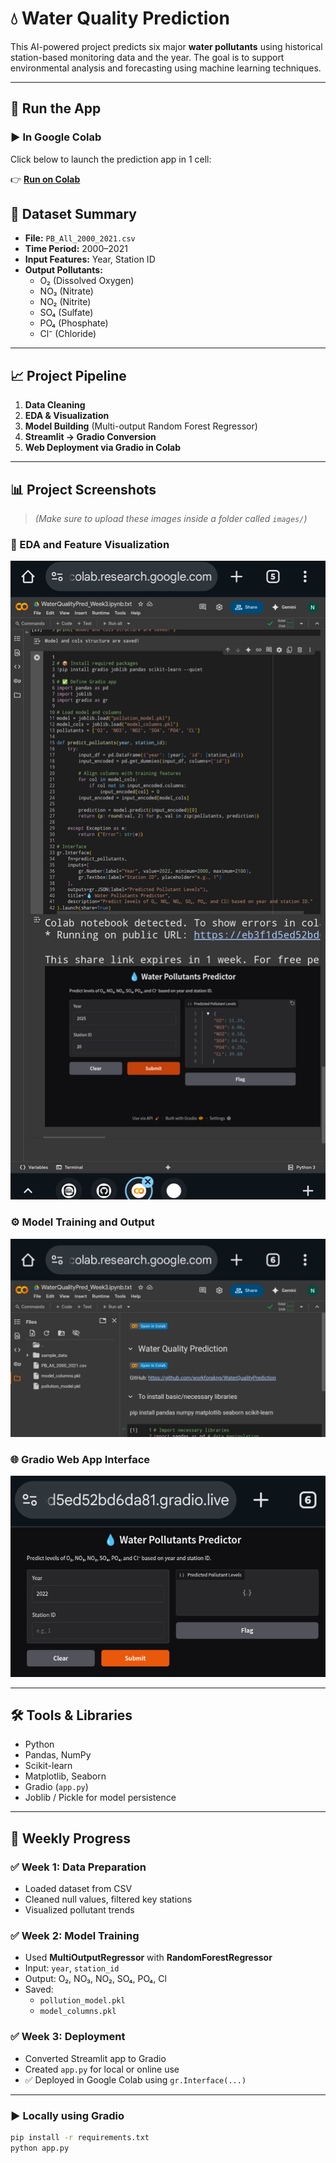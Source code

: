 # 💧 Water Quality Prediction

This AI-powered project predicts six major **water pollutants** using historical station-based monitoring data and the year. The goal is to support environmental analysis and forecasting using machine learning techniques.

---

## 🚀 Run the App

### ▶️ In Google Colab  
Click below to launch the prediction app in 1 cell:

👉 **[Run on Colab](https://colab.research.google.com/github/workforakng/WaterQualityPrediction/blob/main/WaterQualityPred_Week3_.ipynb)**

## 📁 Dataset Summary

- **File:** `PB_All_2000_2021.csv`
- **Time Period:** 2000–2021
- **Input Features:** Year, Station ID
- **Output Pollutants:**
  - O₂ (Dissolved Oxygen)
  - NO₃ (Nitrate)
  - NO₂ (Nitrite)
  - SO₄ (Sulfate)
  - PO₄ (Phosphate)
  - Cl⁻ (Chloride)

---

## 📈 Project Pipeline

1. **Data Cleaning**  
2. **EDA & Visualization**  
3. **Model Building** (Multi-output Random Forest Regressor)  
4. **Streamlit → Gradio Conversion**  
5. **Web Deployment via Gradio in Colab**

---

## 📊 Project Screenshots

> _(Make sure to upload these images inside a folder called `images/`)_

### 📌 EDA and Feature Visualization
![EDA](images/image1.png)

### ⚙️ Model Training and Output
![Model](images/image2.png)

### 🌐 Gradio Web App Interface
![App UI](images/image3.png)

---

## 🛠 Tools & Libraries

- Python
- Pandas, NumPy
- Scikit-learn
- Matplotlib, Seaborn
- Gradio (`app.py`)
- Joblib / Pickle for model persistence

---

## 📅 Weekly Progress

### ✅ Week 1: Data Preparation
- Loaded dataset from CSV
- Cleaned null values, filtered key stations
- Visualized pollutant trends

### ✅ Week 2: Model Training
- Used **MultiOutputRegressor** with **RandomForestRegressor**
- Input: `year`, `station_id`
- Output: O₂, NO₃, NO₂, SO₄, PO₄, Cl
- Saved:
  - `pollution_model.pkl`
  - `model_columns.pkl`

### ✅ Week 3: Deployment
- Converted Streamlit app to Gradio
- Created `app.py` for local or online use
- ✅ Deployed in Google Colab using `gr.Interface(...)`

---

### ▶️ Locally using Gradio

```bash
pip install -r requirements.txt
python app.py